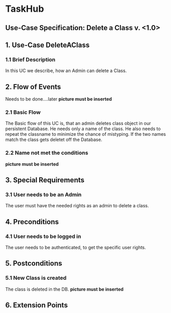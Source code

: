# TaskHub
## Use-Case Specification: Delete a Class  v. <1.0>

## 1. Use-Case DeleteAClass

### 1.1 Brief Description
In this UC we describe, how an Admin can delete a Class.

## 2. Flow of Events
Needs to be done....later
__picture must be inserted__

### 2.1 Basic Flow
The Basic flow of this UC is, that an admin deletes class object in our persistent Database. He needs only a name of the class. He also needs to repeat the classname to minimize the chance of mistyping. If the two names match the class gets deletet off the Database.

### 2.2 Name not met the conditions
 __picture must be inserted__


## 3. Special Requirements
### 3.1 User needs to be an Admin
The user must have the needed rights as an admin to delete a class.

## 4. Preconditions
### 4.1 User needs to be logged in
The user needs to be authenticated, to get the specific user rights.

## 5. Postconditions
### 5.1 New Class is created
The class is deleted in the DB.
 __picture must be inserted__
  
## 6. Extension Points

